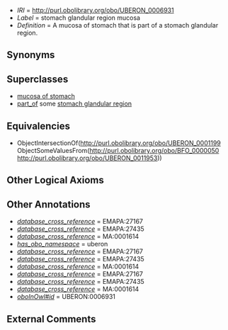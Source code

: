  * *IRI* = http://purl.obolibrary.org/obo/UBERON_0006931
 * *Label* = stomach glandular region mucosa
 * *Definition* = A mucosa of stomach that is part of a stomach glandular region.

## Synonyms


## Superclasses

 * [mucosa of stomach](../../UBERON/99/UBERON_0001199.md)
 * [part_of](../../BFO/50/BFO_0000050.md) some [stomach glandular region](../../UBERON/53/UBERON_0011953.md)

## Equivalencies

 * ObjectIntersectionOf(<http://purl.obolibrary.org/obo/UBERON_0001199> ObjectSomeValuesFrom(<http://purl.obolibrary.org/obo/BFO_0000050> <http://purl.obolibrary.org/obo/UBERON_0011953>))

## Other Logical Axioms


## Other Annotations

 * *[database_cross_reference](../../ef/oboInOwl#hasDbXref.md)* = EMAPA:27167
 * *[database_cross_reference](../../ef/oboInOwl#hasDbXref.md)* = EMAPA:27435
 * *[database_cross_reference](../../ef/oboInOwl#hasDbXref.md)* = MA:0001614
 * *[has_obo_namespace](../../ce/oboInOwl#hasOBONamespace.md)* = uberon
 * *[database_cross_reference](../../ef/oboInOwl#hasDbXref.md)* = EMAPA:27167
 * *[database_cross_reference](../../ef/oboInOwl#hasDbXref.md)* = EMAPA:27435
 * *[database_cross_reference](../../ef/oboInOwl#hasDbXref.md)* = MA:0001614
 * *[database_cross_reference](../../ef/oboInOwl#hasDbXref.md)* = EMAPA:27167
 * *[database_cross_reference](../../ef/oboInOwl#hasDbXref.md)* = EMAPA:27435
 * *[database_cross_reference](../../ef/oboInOwl#hasDbXref.md)* = MA:0001614
 * *[oboInOwl#id](../../id/oboInOwl#id.md)* = UBERON:0006931

## External Comments

